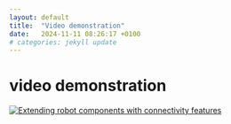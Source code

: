 ```yaml
---
layout: default
title:  "Video demonstration"
date:   2024-11-11 08:26:17 +0100
# categories: jekyll update
---
```


# video demonstration

[![Extending robot components with connectivity features](https://img.youtube.com/vi/lF3HMBzpvMY/0.jpg)](https://www.youtube.com/watch?v=lF3HMBzpvMY)

